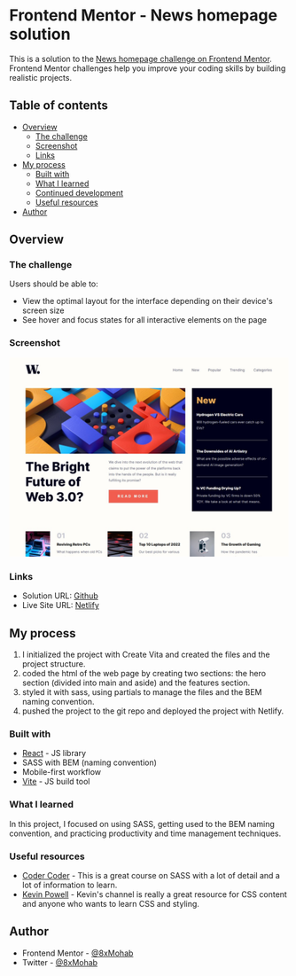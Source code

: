 # Frontend Mentor - News homepage solution

This is a solution to the [News homepage challenge on Frontend Mentor](https://www.frontendmentor.io/challenges/news-homepage-H6SWTa1MFl). Frontend Mentor challenges help you improve your coding skills by building realistic projects. 

## Table of contents

- [Overview](#overview)
  - [The challenge](#the-challenge)
  - [Screenshot](#screenshot)
  - [Links](#links)
- [My process](#my-process)
  - [Built with](#built-with)
  - [What I learned](#what-i-learned)
  - [Continued development](#continued-development)
  - [Useful resources](#useful-resources)
- [Author](#author)

## Overview

### The challenge

Users should be able to:

- View the optimal layout for the interface depending on their device's screen size
- See hover and focus states for all interactive elements on the page

### Screenshot

![](./screenshot.jpg)

### Links

- Solution URL: [Github](https://github.com/8xMohab/news-homepage)
- Live Site URL: [Netlify](https://chimerical-sopapillas-5843ee.netlify.app/)

## My process

1. I initialized the project with Create Vita and created the files and the project structure.
2. coded the html of the web page by creating two sections: the hero section (divided into main and aside) and the features section.
3. styled it with sass, using partials to manage the files and the BEM naming convention.
4. pushed the project to the git repo and deployed the project with Netlify.



### Built with

- [React](https://reactjs.org/) - JS library
- SASS with BEM (naming convention)
- Mobile-first workflow
- [Vite](https://vitejs.dev/) - JS build tool

### What I learned

In this project, I focused on using SASS, getting used to the BEM naming convention, and practicing productivity and time management techniques.

### Useful resources

- [Coder Coder](https://youtu.be/jfMHA8SqUL4) - This is a great course on SASS with a lot of detail and a lot of information to learn.
- [Kevin Powell](https://youtu.be/SLjHSVwXYq4) - Kevin's channel is really a great resource for CSS content and anyone who wants to learn CSS and styling.

## Author

- Frontend Mentor - [@8xMohab](https://www.frontendmentor.io/profile/8xMohab)
- Twitter - [@8xMohab](https://www.twitter.com/8xMohab)
